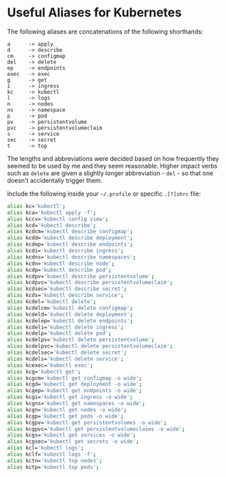# Useful Aliases for Kubernetes
The following aliases are concatenations of the following shorthands:

```
a      -> apply
d      -> describe
cm     -> configmap
del    -> delete
ep     -> endpoints
exec   -> exec
g      -> get
i      -> ingress
kc     -> kubectl
l      -> logs
n      -> nodes
ns     -> namespace
p      -> pod
pv     -> persistentvolume
pvc    -> persistentvolumeclaim
s      -> service
sec    -> secret
t      -> top
```

The lengths and abbreviations were decided based on how frequently they seemed to be used by me and they seem reasonable. Higher impact verbs such as `delete` are given a slightly longer abbreviation - `del` - so that one doesn't accidentally trigger them.

Include the following inside your `~/.profile` or specific `.[?]shrc` file:

```sh
alias kc='kubectl';
alias kca='kubectl apply -f';
alias kccv='kubectl config view';
alias kcd='kubectl describe';
alias kcdcm='kubectl describe configmap';
alias kcdd='kubectl describe deployment';
alias kcdep='kubectl describe endpoints';
alias kcdi='kubectl describe ingress';
alias kcdns='kubectl describe namespaces';
alias kcdn='kubectl describe node';
alias kcdp='kubectl describe pod';
alias kcdpv='kubectl describe persistentvolume';
alias kcdpvc='kubectl describe persistentvolumeclaim';
alias kcdsec='kubectl describe secret';
alias kcds='kubectl describe service';
alias kcdel='kubectl delete';
alias kcdelcm='kubectl delete configmap';
alias kcdeld='kubectl delete deployment';
alias kcdelep='kubectl delete endpoints';
alias kcdeli='kubectl delete ingress';
alias kcdelp='kubectl delete pod';
alias kcdelpv='kubectl delete persistentvolume';
alias kcdelpvc='kubectl delete persistentvolumeclaim';
alias kcdelsec='kubectl delete secret';
alias kcdels='kubectl delete service';
alias kcexec='kubectl exec';
alias kcg='kubectl get';
alias kcgcm='kubectl get configmap -o wide';
alias kcgd='kubectl get deployment -o wide';
alias kcgep='kubectl get endpoints -o wide';
alias kcgi='kubectl get ingress -o wide';
alias kcgns='kubectl get namespaces -o wide';
alias kcgn='kubectl get nodes -o wide';
alias kcgp='kubectl get pods -o wide';
alias kcgpv='kubectl get persistentvolumes -o wide';
alias kcgpvc='kubectl get persistentvolumeclaims -o wide';
alias kcgs='kubectl get services -o wide';
alias kcgsec='kubectl get secrets -o wide';
alias kcl='kubectl logs';
alias kclf='kubectl logs -f';
alias kctn='kubectl top nodes';
alias kctp='kubectl top pods';
```
